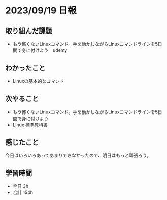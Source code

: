 # 2023/09/19 日報

## 取り組んだ課題
- もう怖くないLinuxコマンド。手を動かしながらLinuxコマンドラインを5日間で身に付けよう　udemy

## わかったこと
- Linuxの基本的なコマンド

## 次やること
- もう怖くないLinuxコマンド。手を動かしながらLinuxコマンドラインを5日間で身に付けよう
- Linux 標準教科書

## 感じたこと
今日はいろいろあってあまりできなかったので、明日はもっと頑張ろう。

## 学習時間
- 今日 3h
- 合計 154h
